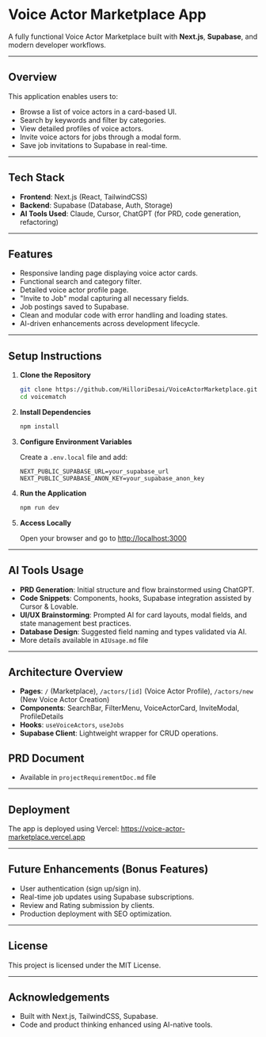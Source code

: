 # Voice Actor Marketplace App

A fully functional Voice Actor Marketplace built with **Next.js**, **Supabase**, and modern developer workflows.

---

## Overview

This application enables users to:

- Browse a list of voice actors in a card-based UI.
- Search by keywords and filter by categories.
- View detailed profiles of voice actors.
- Invite voice actors for jobs through a modal form.
- Save job invitations to Supabase in real-time.

---

## Tech Stack

- **Frontend**: Next.js (React, TailwindCSS)
- **Backend**: Supabase (Database, Auth, Storage)
- **AI Tools Used**: Claude, Cursor, ChatGPT (for PRD, code generation, refactoring)

---

## Features

- Responsive landing page displaying voice actor cards.
- Functional search and category filter.
- Detailed voice actor profile page.
- "Invite to Job" modal capturing all necessary fields.
- Job postings saved to Supabase.
- Clean and modular code with error handling and loading states.
- AI-driven enhancements across development lifecycle.

---

## Setup Instructions

1. **Clone the Repository**

   ```bash
   git clone https://github.com/HilloriDesai/VoiceActorMarketplace.git
   cd voicematch
   ```

2. **Install Dependencies**

   ```bash
   npm install
   ```

3. **Configure Environment Variables**

   Create a `.env.local` file and add:

   ```
   NEXT_PUBLIC_SUPABASE_URL=your_supabase_url
   NEXT_PUBLIC_SUPABASE_ANON_KEY=your_supabase_anon_key
   ```

4. **Run the Application**

   ```bash
   npm run dev
   ```

5. **Access Locally**

   Open your browser and go to [http://localhost:3000](http://localhost:3000)

---

## AI Tools Usage

- **PRD Generation**: Initial structure and flow brainstormed using ChatGPT.
- **Code Snippets**: Components, hooks, Supabase integration assisted by Cursor & Lovable.
- **UI/UX Brainstorming**: Prompted AI for card layouts, modal fields, and state management best practices.
- **Database Design**: Suggested field naming and types validated via AI.
- More details available in `AIUsage.md` file

---

## Architecture Overview

- **Pages**: `/` (Marketplace), `/actors/[id]` (Voice Actor Profile), `/actors/new` (New Voice Actor Creation)
- **Components**: SearchBar, FilterMenu, VoiceActorCard, InviteModal, ProfileDetails
- **Hooks**: `useVoiceActors`, `useJobs`
- **Supabase Client**: Lightweight wrapper for CRUD operations.

## PRD Document

- Available in `projectRequirementDoc.md` file

---

## Deployment

The app is deployed using Vercel: https://voice-actor-marketplace.vercel.app

---

## Future Enhancements (Bonus Features)

- User authentication (sign up/sign in).
- Real-time job updates using Supabase subscriptions.
- Review and Rating submission by clients.
- Production deployment with SEO optimization.

---

## License

This project is licensed under the MIT License.

---

## Acknowledgements

- Built with Next.js, TailwindCSS, Supabase.
- Code and product thinking enhanced using AI-native tools.
